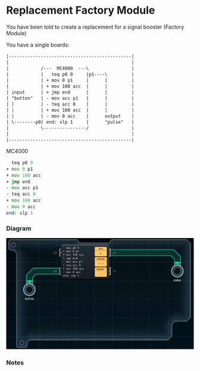 # Replacement Factory Module
You have been told to create a replacement for a signal booster (Factory Module)

You have a single boards: 
```
|----------------------------------------------|
|                                              |
|            /---  MC4000  ---\                |
|            |   teq p0 0     |p1----\         |
|            | + mov 0 p1     |      |         |
|            | + mov 100 acc  |      |         |
| input      | + jmp end      |      |         |
| "button"   | - mov acc p1   |      |         |
| |          | - teq acc 0    |      |         |
| |          | + mov 100 acc  |      |         |
| |          | - mov 0 acc    |      output    |
| \--------p0| end: slp 1     |      "pulse"   |
|            \----------------/                |
|                                              |
|----------------------------------------------|
```

MC4000
```asm
  teq p0 0
+ mov 0 p1
+ mov 100 acc
+ jmp end
- mov acc p1
- teq acc 0
+ mov 100 acc
- mov 0 acc
end: slp 1
```

### Diagram
![Diagram](https://github.com/CallumCarmicheal/Shenzhen-IO-Solutions/blob/master/Emails/Images/Pulse%20Generator.PNG?raw=true "Diagram")


### Notes